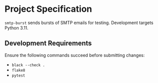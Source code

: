 # Project Specification

`smtp-burst` sends bursts of SMTP emails for testing.  Development targets
Python 3.11.

## Development Requirements

Ensure the following commands succeed before submitting changes:

- `black --check .`
- `flake8`
- `pytest`
